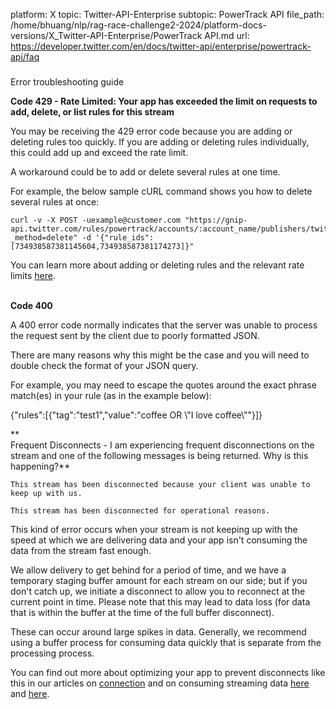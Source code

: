 platform: X
topic: Twitter-API-Enterprise
subtopic: PowerTrack API
file_path: /home/bhuang/nlp/rag-race-challenge2-2024/platform-docs-versions/X_Twitter-API-Enterprise/PowerTrack API.md
url: https://developer.twitter.com/en/docs/twitter-api/enterprise/powertrack-api/faq


###   
Error troubleshooting guide

**Code 429 - Rate Limited: Your app has exceeded the limit on requests to add, delete, or list rules for this stream**

You may be receiving the 429 error code because you are adding or deleting rules too quickly. If you are adding or deleting rules individually, this could add up and exceed the rate limit.

A workaround could be to add or delete several rules at one time.

For example, the below sample cURL command shows you how to delete several rules at once:

    curl -v -X POST -uexample@customer.com "https://gnip-api.twitter.com/rules/powertrack/accounts/:account_name/publishers/twitter/:stream_label.json?_method=delete" -d '{"rule_ids":[734938587381145604,734938587381174273]}"

  
You can learn more about adding or deleting rules and the relevant rate limits [here](https://developer.twitter.com/en/docs/twitter-api/enterprise/powertrack-api/api-reference/powertrack-rules).  
 

**Code 400**

A 400 error code normally indicates that the server was unable to process the request sent by the client due to poorly formatted JSON.

There are many reasons why this might be the case and you will need to double check the format of your JSON query.

For example, you may need to escape the quotes around the exact phrase match(es) in your rule (as in the example below):

{"rules":\[{"tag":"test1","value":"coffee OR \\"I love coffee\\""}\]}  

**  
Frequent Disconnects - I am experiencing frequent disconnections on the stream and one of the following messages is being returned. Why is this happening?**

`This stream has been disconnected because your client was unable to keep up with us.`

`This stream has been disconnected for operational reasons.`

This kind of error occurs when your stream is not keeping up with the speed at which we are delivering data and your app isn't consuming the data from the stream fast enough.

We allow delivery to get behind for a period of time, and we have a temporary staging buffer amount for each stream on our side; but if you don't catch up, we initiate a disconnect to allow you to reconnect at the current point in time. Please note that this may lead to data loss (for data that is within the buffer at the time of the full buffer disconnect).

These can occur around large spikes in data. Generally, we recommend using a buffer process for consuming data quickly that is separate from the processing process.

You can find out more about optimizing your app to prevent disconnects like this in our articles on [connection](https://developer.twitter.com/en/docs/twitter-api/enterprise/powertrack-api/guides/disconnections-explained) and on consuming streaming data [here](https://developer.twitter.com/en/docs/tutorials/consuming-streaming-data) and [here](https://developer.twitter.com/en/docs/twitter-api/enterprise/powertrack-api/guides/high-volume-social-data-events).
